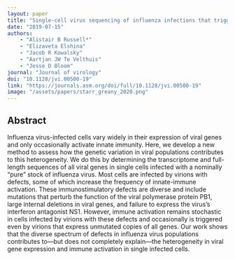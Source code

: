 ```yaml
---
layout: paper
title: "Single-cell virus sequencing of influenza infections that trigger innate immunity"
date: "2019-07-15"
authors: 
    - "Alistair B Russell*"
    - "Elizaveta Elshina"
    - "Jacob R Kowalsky"
    - "Aartjan JW Te Velthuis"
    - "Jesse D Bloom"
journal: "Journal of virology"
doi: "10.1128/jvi.00500-19"
link: "https://journals.asm.org/doi/full/10.1128/jvi.00500-19"
image: "/assets/papers/starr_greany_2020.png"
---
```


## Abstract

Influenza virus-infected cells vary widely in their expression of viral genes and only occasionally activate innate immunity. Here, we develop a new method to assess how the genetic variation in viral populations contributes to this heterogeneity. We do this by determining the transcriptome and full-length sequences of all viral genes in single cells infected with a nominally “pure” stock of influenza virus. Most cells are infected by virions with defects, some of which increase the frequency of innate-immune activation. These immunostimulatory defects are diverse and include mutations that perturb the function of the viral polymerase protein PB1, large internal deletions in viral genes, and failure to express the virus’s interferon antagonist NS1. However, immune activation remains stochastic in cells infected by virions with these defects and occasionally is triggered even by virions that express unmutated copies of all genes. Our work shows that the diverse spectrum of defects in influenza virus populations contributes to—but does not completely explain—the heterogeneity in viral gene expression and immune activation in single infected cells.
